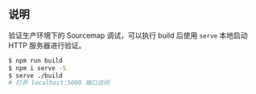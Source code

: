 ## 说明

验证生产环境下的 Sourcemap 调试，可以执行 build 后使用 `serve` 本地启动 HTTP 服务器进行验证。

```bash
$ npm run build
$ npm i serve -S
$ serve ./build
# 打开 localhost:5000 端口访问
```